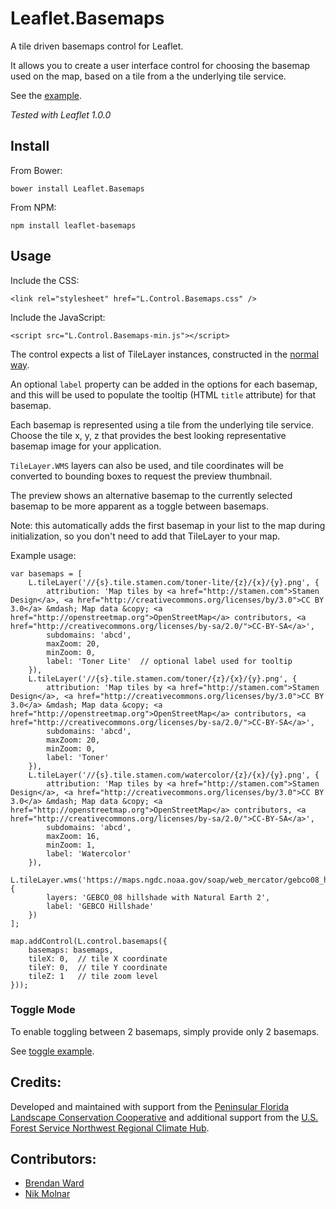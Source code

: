 # Leaflet.Basemaps

A tile driven basemaps control for Leaflet.

It allows you to create a user interface control for choosing the basemap used on the map, based on a tile from a the
underlying tile service.

See the [example](//consbio.github.io/Leaflet.Basemaps).

*Tested with Leaflet 1.0.0*


## Install

From Bower:

```
bower install Leaflet.Basemaps
```


From NPM:

```
npm install leaflet-basemaps
```


## Usage

Include the CSS:

```
<link rel="stylesheet" href="L.Control.Basemaps.css" />
```


Include the JavaScript:

```
<script src="L.Control.Basemaps-min.js"></script>
```


The control expects a list of TileLayer instances, constructed in the [normal way](http://leafletjs.com/reference.html#tilelayer).

An optional `label` property can be added in the options for each basemap, and this will be used to populate the tooltip
(HTML `title` attribute) for that basemap.

Each basemap is represented using a tile from the underlying tile service.  Choose the tile x, y, z that provides the
best looking representative basemap image for your application.

`TileLayer.WMS` layers can also be used, and tile coordinates will be converted to bounding boxes to request the preview thumbnail.

The preview shows an alternative basemap to the currently selected basemap to be more apparent as a toggle between basemaps.

Note: this automatically adds the first basemap in your list to the map during initialization, so you don't need to add that
TileLayer to your map.


Example usage:

```
var basemaps = [
    L.tileLayer('//{s}.tile.stamen.com/toner-lite/{z}/{x}/{y}.png', {
        attribution: 'Map tiles by <a href="http://stamen.com">Stamen Design</a>, <a href="http://creativecommons.org/licenses/by/3.0">CC BY 3.0</a> &mdash; Map data &copy; <a href="http://openstreetmap.org">OpenStreetMap</a> contributors, <a href="http://creativecommons.org/licenses/by-sa/2.0/">CC-BY-SA</a>',
        subdomains: 'abcd',
        maxZoom: 20,
        minZoom: 0,
        label: 'Toner Lite'  // optional label used for tooltip
    }),
    L.tileLayer('//{s}.tile.stamen.com/toner/{z}/{x}/{y}.png', {
        attribution: 'Map tiles by <a href="http://stamen.com">Stamen Design</a>, <a href="http://creativecommons.org/licenses/by/3.0">CC BY 3.0</a> &mdash; Map data &copy; <a href="http://openstreetmap.org">OpenStreetMap</a> contributors, <a href="http://creativecommons.org/licenses/by-sa/2.0/">CC-BY-SA</a>',
        subdomains: 'abcd',
        maxZoom: 20,
        minZoom: 0,
        label: 'Toner'
    }),
    L.tileLayer('//{s}.tile.stamen.com/watercolor/{z}/{x}/{y}.png', {
        attribution: 'Map tiles by <a href="http://stamen.com">Stamen Design</a>, <a href="http://creativecommons.org/licenses/by/3.0">CC BY 3.0</a> &mdash; Map data &copy; <a href="http://openstreetmap.org">OpenStreetMap</a> contributors, <a href="http://creativecommons.org/licenses/by-sa/2.0/">CC-BY-SA</a>',
        subdomains: 'abcd',
        maxZoom: 16,
        minZoom: 1,
        label: 'Watercolor'
    }),
    L.tileLayer.wms('https://maps.ngdc.noaa.gov/soap/web_mercator/gebco08_hillshade/MapServer/WMSServer', {
        layers: 'GEBCO_08 hillshade with Natural Earth 2',
        label: 'GEBCO Hillshade'
    })
];

map.addControl(L.control.basemaps({
    basemaps: basemaps,
    tileX: 0,  // tile X coordinate
    tileY: 0,  // tile Y coordinate
    tileZ: 1   // tile zoom level
}));
```



### Toggle Mode
To enable toggling between 2 basemaps, simply provide only 2 basemaps.

See [toggle example](//consbio.github.io/Leaflet.Basemaps/examples/toggle.html).



## Credits:
Developed and maintained with support from the [Peninsular Florida Landscape Conservation Cooperative](http://peninsularfloridalcc.org) and additional support from the [U.S. Forest Service Northwest Regional Climate Hub](http://www.fs.fed.us/climatechange/nrch/).


## Contributors:
* [Brendan Ward](https://github.com/brendan-ward)
* [Nik Molnar](https://github.com/nikmolnar)